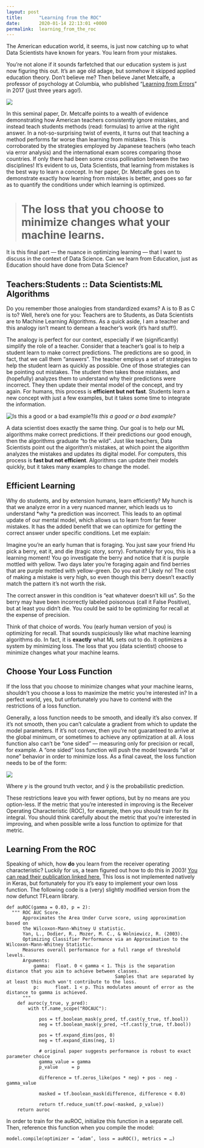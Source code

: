 ```yaml
---
layout: post
title:      "Learning from the ROC"
date:       2020-01-14 22:13:01 +0000
permalink:  learning_from_the_roc
---
```



The American education world, it seems, is just now catching up to what Data Scientists have known for years. You learn from your mistakes.

You’re not alone if it sounds farfetched that our education system is just now figuring this out. It’s an age old adage, but somehow it skipped applied education theory. Don’t believe me? Then believe Janet Metcalfe, a professor of psychology at Columbia, who published “[Learning from Errors](https://www.annualreviews.org/doi/10.1146/annurev-psych-010416-044022)” in 2017 (just three years ago!).

![](https://cdn-images-1.medium.com/max/7000/1*q619Xrs4HVZQpscZ5AZw9w.jpeg)

In this seminal paper, Dr. Metcalfe points to a wealth of evidence demonstrating how American teachers consistently ignore mistakes, and instead teach students methods (read: formulas) to arrive at the right answer. In a not-so-surprising twist of events, it turns out that teaching a method performs far worse than learning from mistakes. This is corroborated by the strategies employed by Japanese teachers (who teach via error analysis) and the international exam scores comparing those countries. If only there had been some cross pollination between the two disciplines! It’s evident to us, Data Scientists, that learning from mistakes is the best way to learn a concept. In her paper, Dr. Metcalfe goes on to demonstrate exactly how learning from mistakes is better, and goes so far as to quantify the conditions under which learning is optimized.
> # The loss that you choose to minimize changes what your machine learns.

It is this final part — the nuance in optimizing learning — that I want to discuss in the context of Data Science. Can we learn from Education, just as Education should have done from Data Science?

## Teachers:Students :: Data Scientists:ML Algorithms

Do you remember those analogies from standardized exams? A is to B as C is to? Well, here’s one for you: Teachers are to Students, as Data Scientists are to Machine Learning Algorithms. As a quick aside, I am a teacher and this analogy isn’t meant to demean a teacher’s work (it’s hard stuff!).

The analogy is perfect for our context, especially if we (significantly) simplify the role of a teacher. Consider that a teacher’s goal is to help a student learn to make correct predictions. The predictions are so good, in fact, that we call them “answers”. The teacher employs a set of strategies to help the student learn as quickly as possible. One of those strategies can be pointing out mistakes. The student then takes those mistakes, and (hopefully) analyzes them to understand why their predictions were incorrect. They then update their mental model of the concept, and try again. For humans, this process is **efficient but not fast**. Students learn a new concept with just a few examples, but it takes some time to integrate the information.

![Is this a good or a bad example?](https://cdn-images-1.medium.com/max/2000/1*u0FFIbxNq4bfGlndqWaguw.jpeg)*Is this a good or a bad example?*

A data scientist does exactly the same thing. Our goal is to help our ML algorithms make correct predictions. If their predictions our good enough, then the algorithms graduate “to the wild”. Just like teachers, Data Scientists point out the algorithm’s mistakes, at which point the algorithm analyzes the mistakes and updates its digital model. For computers, this process is **fast but not efficient**.  Algorithms can update their models quickly, but it takes many examples to change the model.

## Efficient Learning

Why do students, and by extension humans, learn efficiently? My hunch is that we analyze error in a very nuanced manner, which leads us to understand *why *a prediction was incorrect. This leads to an optimal update of our mental model, which allows us to learn from far fewer mistakes. It has the added benefit that we can optimize for getting the correct answer under specific conditions. Let me explain:

Imagine you’re an early human that is foraging. You just saw your friend Hu pick a berry, eat it, and die (tragic story, sorry). Fortunately for you, this is a learning moment! You go investigate the berry and notice that it is purple mottled with yellow. Two days later you’re foraging again and find berries that are purple mottled with yellow-green. Do you eat it? Likely no! The cost of making a mistake is very high, so even though this berry doesn’t exactly match the pattern it’s not worth the risk.

The correct answer in this condition is “eat whatever doesn’t kill us”. So the berry may have been incorrectly labeled poisonous (call it False Positive), but at least you didn’t die. You could be said to be optimizing for recall at the expense of precision.

Think of that choice of words. You (early human version of you) is optimizing for recall. That sounds suspiciously like what machine learning algorithms do. In fact, it is **exactly** what ML sets out to do. It optimizes a system by minimizing loss. The loss that you (data scientist) choose to minimize changes what your machine learns.

## Choose Your Loss Function

If the loss that you choose to minimize changes what your machine learns, shouldn’t you choose a loss to maximize the metric you’re interested in? In a perfect world, yes, but unfortunately you have to contend with the restrictions of a loss function.

Generally, a loss function needs to be smooth, and ideally it’s also convex. If it’s not smooth, then you can’t calculate a gradient from which to update the model parameters. If it’s not convex, then you’re not guaranteed to arrive at the global minimum, or sometimes to achieve any optimization at all. A loss function also can’t be “one sided” — measuring only for precision or recall, for example. A “one sided” loss function will push the model towards “all or none” behavior in order to minimize loss. As a final caveat, the loss function needs to be of the form:

![](https://cdn-images-1.medium.com/max/2000/1*3Jl4EglrWnILvXJgaomq6A.gif)

Where *y* is the ground truth vector, and ŷ is the probabilistic prediction.

These restrictions leave you with fewer options, but by no means are you option-less. If the metric that you’re interested in improving is the Receiver Operating Characteristic (ROC), for example, then you should train for its integral. You should think carefully about the metric that you’re interested in improving, and when possible write a loss function to optimize for that metric.

## Learning From the ROC

Speaking of which, how **do** you learn from the receiver operating characteristic? Luckily for us, a team figured out how to do this in 2003! [You can read their publication linked here.](https://pdfs.semanticscholar.org/df27/dde10589455d290eeee6d0ae6ceeb83d0c6b.pdf) This loss is not implemented natively in Keras, but fortunately for you it’s easy to implement your own loss function. The following code is a (very) slightly modified version from the now defunct TFLearn library.

```
def auROC(gamma = 0.03, p = 2):
  """ ROC AUC Score.
      Approximates the Area Under Curve score, using approximation based on
      the Wilcoxon-Mann-Whitney U statistic.
      Yan, L., Dodier, R., Mozer, M. C., & Wolniewicz, R. (2003).
      Optimizing Classifier Performance via an Approximation to the Wilcoxon-Mann-Whitney Statistic.
      Measures overall performance for a full range of threshold levels.
      Arguments:
          gamma:  float. 0 < gamma < 1. This is the separation distance that you aim to achieve between classes.
                                        Samples that are separated by at least this much won't contribute to the loss.
          p:      float. 1 < p. This modulates amount of error as the distance to gamma is achieved.
      """
    def auroc(y_true, y_pred):
        with tf.name_scope("ROCAUC"):

            pos = tf.boolean_mask(y_pred, tf.cast(y_true, tf.bool))
            neg = tf.boolean_mask(y_pred, ~tf.cast(y_true, tf.bool))

            pos = tf.expand_dims(pos, 0)
            neg = tf.expand_dims(neg, 1)

            # original paper suggests performance is robust to exact parameter choice
            gamma_value = gamma
            p_value     = p

            difference = tf.zeros_like(pos * neg) + pos - neg - gamma_value

            masked = tf.boolean_mask(difference, difference < 0.0)

            return tf.reduce_sum(tf.pow(-masked, p_value))
    return auroc
```


In order to train for the auROC, initialize this function in a separate cell. Then, reference this function when you compile the model:

```
model.compile(optimizer = ‘adam’, loss = auROC(), metrics = …)
```


